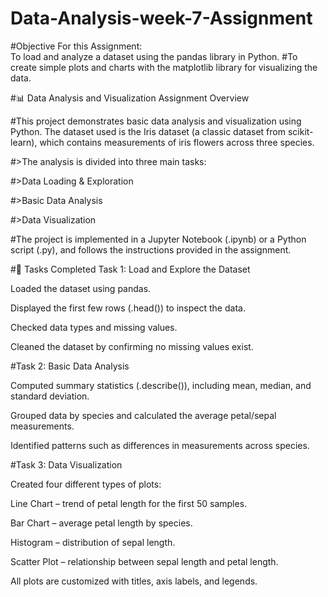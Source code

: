 # Data-Analysis-week-7-Assignment
#Objective For this Assignment:  
To load and analyze a dataset using the pandas library in Python. 
#To create simple plots and charts with the matplotlib library for visualizing the data.

#📊 Data Analysis and Visualization Assignment
Overview

#This project demonstrates basic data analysis and visualization using Python. The dataset used is the Iris dataset (a classic dataset from scikit-learn), which contains measurements of iris flowers across three species.

#>The analysis is divided into three main tasks:

#>Data Loading & Exploration

#>Basic Data Analysis

#>Data Visualization

#The project is implemented in a Jupyter Notebook (.ipynb) or a Python script (.py), and follows the instructions provided in the assignment.

#📝 Tasks Completed
Task 1: Load and Explore the Dataset

Loaded the dataset using pandas.

Displayed the first few rows (.head()) to inspect the data.

Checked data types and missing values.

Cleaned the dataset by confirming no missing values exist.

#Task 2: Basic Data Analysis

Computed summary statistics (.describe()), including mean, median, and standard deviation.

Grouped data by species and calculated the average petal/sepal measurements.

Identified patterns such as differences in measurements across species.

#Task 3: Data Visualization

Created four different types of plots:

Line Chart – trend of petal length for the first 50 samples.

Bar Chart – average petal length by species.

Histogram – distribution of sepal length.

Scatter Plot – relationship between sepal length and petal length.

All plots are customized with titles, axis labels, and legends.
